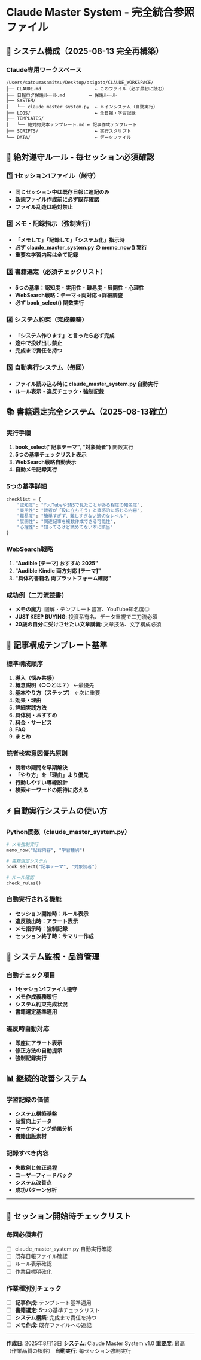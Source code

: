 # Claude Master System - 完全統合参照ファイル

## 🚀 システム構成（2025-08-13 完全再構築）

### Claude専用ワークスペース
```
/Users/satoumasamitsu/Desktop/osigoto/CLAUDE_WORKSPACE/
├── CLAUDE.md                    ← このファイル（必ず最初に読む）
├── 日報ログ保護ルール.md         ← 保護ルール
├── SYSTEM/
│   └── claude_master_system.py  ← メインシステム（自動実行）
├── LOGS/                        ← 全日報・学習記録
├── TEMPLATES/
│   └── 絶対的見本テンプレート.md ← 記事作成テンプレート
├── SCRIPTS/                     ← 実行スクリプト
└── DATA/                        ← データファイル
```

## 🚨 絶対遵守ルール - 毎セッション必須確認

### 1️⃣ 1セッション1ファイル（厳守）
- **同じセッション中は既存日報に追記のみ**
- **新規ファイル作成前に必ず既存確認**
- **ファイル乱造は絶対禁止**

### 2️⃣ メモ・記録指示（強制実行）
- **「メモして」「記録して」「システム化」指示時**
- **必ず claude_master_system.py の memo_now() 実行**
- **重要な学習内容は全て記録**

### 3️⃣ 書籍選定（必須チェックリスト）
- **5つの基準：認知度・実用性・難易度・展開性・心理性**
- **WebSearch戦略：テーマ→両対応→詳細調査**
- **必ず book_select() 関数実行**

### 4️⃣ システム約束（完成義務）
- **「システム作ります」と言ったら必ず完成**
- **途中で投げ出し禁止**
- **完成まで責任を持つ**

### 5️⃣ 自動実行システム（毎回）
- **ファイル読み込み時に claude_master_system.py 自動実行**
- **ルール表示・違反チェック・強制記録**

## 📚 書籍選定完全システム（2025-08-13確立）

### 実行手順
1. **book_select("記事テーマ", "対象読者")** 関数実行
2. **5つの基準チェックリスト表示**
3. **WebSearch戦略自動表示**
4. **自動メモ記録実行**

### 5つの基準詳細
```python
checklist = {
    "認知度": "YouTubeやSNSで見たことがある程度の知名度",
    "実用性": "読者が「役に立ちそう」と直感的に感じる内容", 
    "難易度": "簡単すぎず、難しすぎない適切なレベル",
    "展開性": "関連記事を複数作成できる可能性",
    "心理性": "知ってるけど読めてない本に該当"
}
```

### WebSearch戦略
1. **"Audible [テーマ] おすすめ 2025"**
2. **"Audible Kindle 両方対応 [テーマ]"**  
3. **"具体的書籍名 両プラットフォーム確認"**

### 成功例（二刀流読書）
- **メモの魔力**: 図解・テンプレート豊富、YouTube知名度◎
- **JUST KEEP BUYING**: 投資系有名、データ重視で二刀流必須
- **20歳の自分に受けさせたい文章講義**: 文章技法、文字構成必須

## 📝 記事構成テンプレート基準

### 標準構成順序
1. **導入（悩み共感）**
2. **概念説明（○○とは？）** ←最優先  
3. **基本やり方（ステップ）** ←次に重要
4. **効果・理由**
5. **詳細実践方法**
6. **具体例・おすすめ**  
7. **料金・サービス**
8. **FAQ**
9. **まとめ**

### 読者検索意図優先原則
- **読者の疑問を早期解決**
- **「やり方」を「理由」より優先**
- **行動しやすい導線設計**
- **検索キーワードの期待に応える**

## ⚡ 自動実行システムの使い方

### Python関数（claude_master_system.py）
```python
# メモ強制実行
memo_now("記録内容", "学習種別")

# 書籍選定システム
book_select("記事テーマ", "対象読者")

# ルール確認
check_rules()
```

### 自動実行される機能
- **セッション開始時：ルール表示**
- **違反検出時：アラート表示**
- **メモ指示時：強制記録**
- **セッション終了時：サマリー作成**

## 🔧 システム監視・品質管理

### 自動チェック項目
- **1セッション1ファイル遵守**
- **メモ作成義務履行**
- **システム約束完成状況**
- **書籍選定基準適用**

### 違反時自動対応
- **即座にアラート表示**
- **修正方法の自動提示**
- **強制記録実行**

## 📊 継続的改善システム

### 学習記録の価値
- **システム構築基盤**
- **品質向上データ**
- **マーケティング効果分析**
- **書籍出版素材**

### 記録すべき内容
- **失敗例と修正過程**
- **ユーザーフィードバック**
- **システム改善点**
- **成功パターン分析**

---

## 🎯 セッション開始時チェックリスト

### 毎回必須実行
- [ ] claude_master_system.py 自動実行確認
- [ ] 既存日報ファイル確認
- [ ] ルール表示確認
- [ ] 作業目標明確化

### 作業種別別チェック
- [ ] **記事作成**: テンプレート基準適用
- [ ] **書籍選定**: 5つの基準チェックリスト
- [ ] **システム構築**: 完成まで責任を持つ
- [ ] **メモ作成**: 既存ファイルへの追記

---

**作成日**: 2025年8月13日
**システム**: Claude Master System v1.0
**重要度**: 最高（作業品質の根幹）
**自動実行**: 毎セッション強制実行